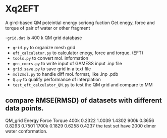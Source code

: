 # Xq2EFT
A gird-based QM poteintial energy scriong fuction
Get enegy, force and torque of pair of water or other fragment

-`grid.dat` is 400 k QM grid database
- `grid.py` to organize mesh grid  
- `eft_calculator.py` to calculator enegy, force and torque. (EFT)   
- `tools.py` to convert mol. information
- `gen_coors.py` to write input of GAMESS input .inp file
- `grid.save.py` to save grid in a text file  
- `mol2mol.py` to handle diff mol. format, like .inp .pdb  
- `Q.py` to qualify performance of interplation
- `test_eft_calculator_QM.py` to test the QM grid and compare to MM

## compare RMSE(RMSD) of datasets with different data points.   
QM_grid Energy  Force   Torque
400k    0.2322  1.0039  1.4302
900k    0.3656  0.8293  0.7501
1700k   0.1829  0.6258  0.4237
the test set have 2000 dimer water conformation.

